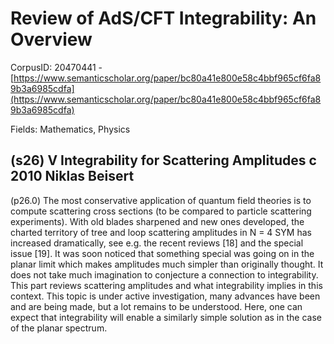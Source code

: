 # Review of AdS/CFT Integrability: An Overview

CorpusID: 20470441 - [https://www.semanticscholar.org/paper/bc80a41e800e58c4bbf965cf6fa89b3a6985cdfa](https://www.semanticscholar.org/paper/bc80a41e800e58c4bbf965cf6fa89b3a6985cdfa)

Fields: Mathematics, Physics

## (s26) V Integrability for Scattering Amplitudes c 2010 Niklas Beisert
(p26.0) The most conservative application of quantum field theories is to compute scattering cross sections (to be compared to particle scattering experiments). With old blades sharpened and new ones developed, the charted territory of tree and loop scattering amplitudes in N = 4 SYM has increased dramatically, see e.g. the recent reviews [18] and the special issue [19]. It was soon noticed that something special was going on in the planar limit which makes amplitudes much simpler than originally thought. It does not take much imagination to conjecture a connection to integrability. This part reviews scattering amplitudes and what integrability implies in this context. This topic is under active investigation, many advances have been and are being made, but a lot remains to be understood. Here, one can expect that integrability will enable a similarly simple solution as in the case of the planar spectrum.
